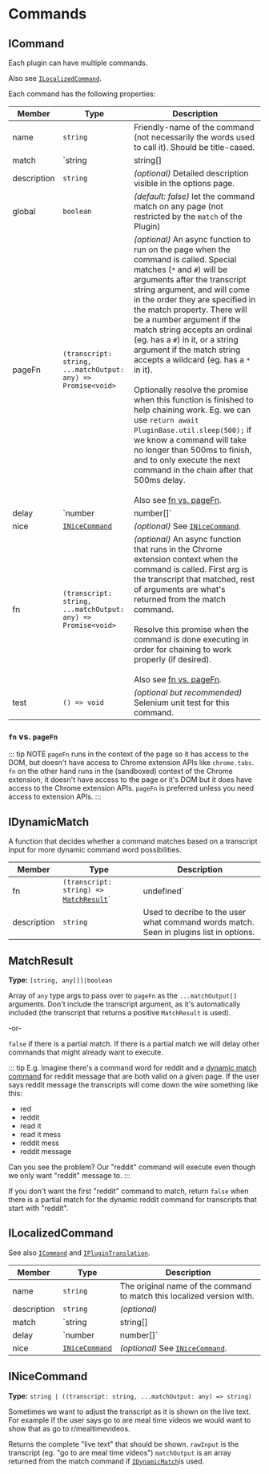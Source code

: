 # Commands
## ICommand
Each plugin can have multiple commands.

Also see [`ILocalizedCommand`](/api-reference/command.md#ilocalizedcommand).

Each command has the following properties:

|Member |    Type    | Description|
|-------|------------|-------------|
|name | `string`   | Friendly-name of the command (not necessarily the words used to call it). Should be title-cased.|
|match| `string | string[] | `[`IDynamicMatch`](/api-reference/command.md#idynamicmatch) | The word(s) the user can say to execute this command. Use "#" in the string as an ordinal place holder. Use "*" as a wildcard placeholder. Lastly, a function [`IDynamicMatch`](/api-reference/command.md#idynamicmatch) can be used for the most advanced cases.
|description | `string` | _(optional)_ Detailed description visible in the options page.|
|global | `boolean` |  _(default: false)_ let the command match on any page (not restricted by the `match` of the Plugin)|
pageFn | `(transcript: string, ...matchOutput: any) => Promise<void>` | _(optional)_ An async function to run on the page when the command is called. Special matches (`*` and `#`) will be arguments after the transcript string argument, and will come in the order they are specified in the match property. There will be a number argument if the match string accepts an ordinal (eg. has a `#`) in it, or a string argument if the match string accepts a wildcard (eg. has a `*` in it).<br><br>Optionally resolve the promise when this function is finished to help chaining work. Eg. we can use `return await PluginBase.util.sleep(500);` if we know a command will take no longer than 500ms to finish, and to only execute the next command in the chain after that 500ms delay.<br><br> Also see [fn vs. pageFn](/api-reference/command.md#fn-vs-pagefn).
|delay | `number | number[]` | _(optional)_ How long to wait for additional input for before executing this command. Overrides delay that is built-in for commands with match strings that end in ordinals or wildcards. <br><br> Useful when you want to allow time for a more accurate transcript, or for more words to come through. <br><br> Use an array with indices that correspond to the different match strings if you should have different delays based on the match string.<br><br>Use 0 to override dynamically calculated delay and to execute command immediately on match.|
|nice | [`INiceCommand`](/api-reference/command.md#inicecommand) |  _(optional)_ See [`INiceCommand`](/api-reference/command.md#inicecommand).|
|fn | `(transcript: string, ...matchOutput: any) => Promise<void>` | _(optional)_ An async function that runs in the Chrome extension context when the command is called. First arg is the transcript that matched, rest of arguments are what's returned from the match command. <br><br>Resolve this promise when the command is done executing in order for chaining to work properly (if desired).<br><br> Also see [fn vs. pageFn](/api-reference/command.md#fn-vs-pagefn).|
|test | `() => void` | _(optional but recommended)_ Selenium unit test for this command.|

### `fn` vs. `pageFn`
::: tip NOTE
`pageFn` runs in the context of the page so it has access to the DOM, but doesn't have access to Chrome extension APIs like `chrome.tabs`. `fn` on the other hand runs in the (sandboxed) context of the Chrome extension; it doesn't have access to the page or it's DOM but it does have access to the Chrome extension APIs. `pageFn` is preferred unless you need access to extension APIs.
:::


## IDynamicMatch

A function that decides whether a command matches based on a transcript input for more dynamic command word possibilities.

Member | Type | Description
-------|------|---------------
fn | `(transcript: string) => `[`MatchResult`](/api-reference/command.md#matchresult)`| undefined` | A function that takes in the transcript and returns a [`MatchResult`](/api-reference/command.md#matchresult)if the command should execute on the given transcript.
description | `string` | Used to decribe to the user what command words match. Seen in plugins list in options.

## MatchResult

**Type:** `[string, any[]]|boolean`

Array of `any` type args to pass over to `pageFn` as the `...matchOutput[]` arguments. Don't include the transcript argument, as it's automatically included (the transcript that returns a positive `MatchResult` is used).


-or-


`false` if there is a partial match. If there is a partial match we will delay other commands that might already want to execute.

::: tip E.g.
Imagine there's a command word for <span class="voice-cmd">reddit</span> and a [dynamic match command](/api-reference/command.md#idynamicmatch) for <span class="voice-cmd">reddit message</span> that are both valid on a given page. If the user says <span class="voice-cmd">reddit message</span> the transcripts will come down the wire something like this:

 - red
 - reddit
 - read it
 - read it mess
 - reddit mess
 - reddit message

 Can you see the problem? Our "reddit" command will execute even though we only want "reddit" message to.
:::

If you don't want the first "reddit" command to match, return `false` when there is a partial match for the dynamic <span class="voice-cmd">reddit</span> command for transcripts that start with "reddit".

## ILocalizedCommand

See also [`ICommand`](/api-reference/command.md#icommand) and [`IPluginTranslation`](/api-reference/pluginbase.md#iplugintranslation).


Member | Type       | Description
-------|------------|-------------
name   | `string`   | The original name of the command to match this localized version with.
description | `string` | _(optional)_
match  | `string | string[] |`[`IDynamicMatch`](/api-reference/command.md#idynamicmatch) | The way localized version of command match can be completely different from the base English version.
delay | `number | number[]` | _(optional)_ Delays for a localized version of a command can be completely different from the base English version.
nice | [`INiceCommand`](/api-reference/command.md#inicecommand) | _(optional)_ See [`INiceCommand`](/api-reference/command.md#inicecommand).

## INiceCommand

**Type:** `string | ((transcript: string, ...matchOutput: any) => string)`


Sometimes we want to adjust the transcript as it is shown on the live text. For example if the user says <span class="voice-cmd">go to are meal time videos</span> we would want to show that as <span class="voice-cmd">go to r/mealtimevideos</span>.

Returns the complete "live text" that should be shown. `rawInput` is the transcript (eg. "go to are meal time videos") `matchOutput` is an array returned from the match command if [`IDynamicMatch`](/api-reference/command.md#idynamicmatch)is used.

